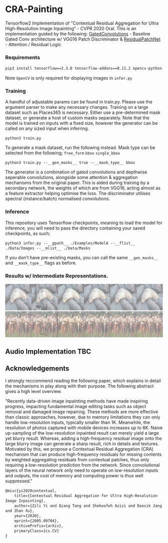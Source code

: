 # CRA-Painting
Tensorflow2 Implementation of "Contextual Residual Aggregation for Ultra High-Resolution Image Inpainting" - 
CVPR 2020 Oral. This is an implementation guided by the following:
[GatedConvolutions](https://github.com/zhaoyuzhi/deepfillv2) - Baseline Gated Conv architecture
 w/ VGG16 Patch Discriminator & 
[ResidualPatchNet](https://github.com/wangyx240/High-Resolution-Image-Inpainting-GAN) - Attention / Residual Logic

### Requirements
```bash
pip3 install tensorflow==2.3.0 tensorflow-addons==0.11.2 opencv-python
```
Note `OpenCV` is only required for displaying images in `infer.py`

### Training
A handful of adjustable params can be found in train.py. Please 
use the argument parser to make any necessary changes. Training
on a large dataset such as Places365 is necessary. Either use
a pre-determined mask dataset, or generate a host of custom 
masks separately. Note that the model is trained on inputs
with a fixed size, however the generator can be called on
any sized input when inferring. 
```
python3 train.py
```
To generate a mask dataset, run the following instead.
Mask type can be selected from the following; `free_form` `bbox` `single_bbox`
```
python3 train.py --__gen_masks__ true --__mask_type__ bbox
```
The generator is a combination of gated convolutions and depthwise seperable convolutions,
alongside some attention & aggregation mechanisms from the original paper. This is aided
during training by a secondary network, the weights of which are from VGG16, acting almost
as a feature extractor helping optimise the loss. 
The discriminator utilises spectral (instance/batch) normalised convolutions. 

### Inference
This repository uses Tensorflow checkpoints, meaning to load the model
for inference, you will need to pass the directory containing your saved 
checkpoints, as such;
```
python3 infer.py --__gpath__ ./Examples/ModelA --__flist__ ./Data/Images --__mlist__ ./Data/Masks
```
If you don't have pre-existing masks, you can call the same `__gen_masks__` and `__mask_type__` flags
as before. 

### Results w/ Intermediate Representations. 
![Test Image 1](Examples/Example1.jpg)
![Test Image 2](Examples/Example2.jpg)

## Audio Implementation TBC

## Acknowledgements
I strongly reccommend reading the following paper, which explains in detail the mechanisms in play along with their purpose.
The following abstract gives a high level overview.

"Recently data-driven image inpainting methods have made inspiring progress, impacting fundamental image editing tasks such as object removal and damaged image repairing. These methods are more effective than classic approaches, however, due to memory limitations they can only handle low-resolution inputs, typically smaller than 1K. Meanwhile, the resolution of photos captured with mobile devices increases up to 8K. Naive up-sampling of the low-resolution inpainted result can merely yield a large yet blurry result. Whereas, adding a high-frequency residual image onto the large blurry image can generate a sharp result, rich in details and textures. Motivated by this, we propose a Contextual Residual Aggregation (CRA) mechanism that can produce high-frequency residuals for missing contents by weighted aggregating residuals from contextual patches, thus only requiring a low-resolution prediction from the network. Since convolutional layers of the neural network only need to operate on low-resolution inputs and outputs, the cost of memory and computing power is thus well suppressed."
```
@misc{yi2020contextual,
    title={Contextual Residual Aggregation for Ultra High-Resolution Image Inpainting},
    author={Zili Yi and Qiang Tang and Shekoofeh Azizi and Daesik Jang and Zhan Xu},
    year={2020},
    eprint={2005.09704},
    archivePrefix={arXiv},
    primaryClass={cs.CV}
}
```
